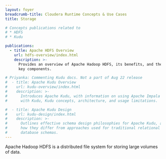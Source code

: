 ```yaml
---
layout: foyer
breadcrumb-title: Cloudera Runtime Concepts & Use Cases
title: Storage

# Concepts publications related to
# * HDFS
# * Kudu

publications:
  - title: Apache HDFS Overview
    url: hdfs-overview/index.html
    description: >-
      Provides an overview of Apache Hadoop HDFS, its benefits, and the
      key components.

# Priyanka: Commenting Kudu docs. Not a part of Aug 22 release
#  - title: Apache Kudu Overview
#    url: kudu-overview/index.html
#    description: >-
#      Introduces Apache Kudu, with information on using Apache Impala
#      with Kudu, Kudu concepts, architecture, and usage limitations.

#  - title: Apache Kudu Design
#    url: kudu-design/index.html
#    description: >-
#      Outlines effective schema design philosophies for Apache Kudu, and
#      how they differ from approaches used for traditional relational
#      database schemas.
---
```

Apache Hadoop HDFS is a distributed file system for storing large
volumes of data.

